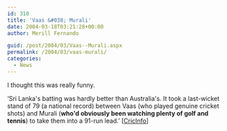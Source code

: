```yaml
---
id: 310
title: 'Vaas &#038; Murali'
date: 2004-03-18T03:21:28+00:00
author: Merill Fernando

guid: /post/2004/03/Vaas--Murali.aspx
permalink: /2004/03/vaas-murali/
categories:
  - News
---
```

<body xmlns="http://www.w3.org/1999/xhtml">
    <div class="Section1">
        <p class="MsoNormal">
            I thought this was really funny.
        </p>
        <p class="MsoNormal">
            &lsquo;Sri Lanka's batting was hardly better than Australia's. It took a last-wicket
            stand of 79 (a national record) between Vaas (who played genuine cricket shots) and
            Murali (<b><span style='font-weight:bold'>who'd obviously been watching plenty of
            golf and tennis</span></b>) to take them into a 91-run lead.&rsquo; [<a href="http://www.cricinfo.com/">CricInfo</a>]
        </p>
    </div>
</body>